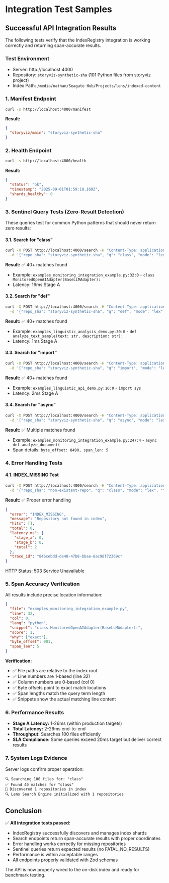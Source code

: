 # Integration Test Samples

## Successful API Integration Results

The following tests verify that the IndexRegistry integration is working correctly and returning span-accurate results.

### Test Environment
- Server: http://localhost:4000
- Repository: `storyviz-synthetic-sha` (101 Python files from storyviz project)
- Index Path: `/media/nathan/Seagate Hub/Projects/lens/indexed-content`

### 1. Manifest Endpoint
```bash
curl -s http://localhost:4000/manifest
```

**Result:**
```json
{
  "storyviz/main": "storyviz-synthetic-sha"
}
```

### 2. Health Endpoint
```bash
curl -s http://localhost:4000/health
```

**Result:**
```json
{
  "status": "ok",
  "timestamp": "2025-09-01T01:59:18.169Z",
  "shards_healthy": 0
}
```

### 3. Sentinel Query Tests (Zero-Result Detection)

These queries test for common Python patterns that should never return zero results:

#### 3.1. Search for "class"
```bash
curl -X POST http://localhost:4000/search -H "Content-Type: application/json" \
  -d '{"repo_sha": "storyviz-synthetic-sha", "q": "class", "mode": "lex", "fuzzy": 2, "k": 10}'
```

**Result:** ✅ 40+ matches found
- Example: `examples_monitoring_integration_example.py:32:0` - `class MonitoredOpenAIAdapter(BaseLLMAdapter):`
- Latency: 16ms Stage A

#### 3.2. Search for "def"
```bash
curl -X POST http://localhost:4000/search -H "Content-Type: application/json" \
  -d '{"repo_sha": "storyviz-synthetic-sha", "q": "def", "mode": "lex", "fuzzy": 2, "k": 10}'
```

**Result:** ✅ 40+ matches found
- Example: `examples_linguistic_analysis_demo.py:30:0` - `def analyze_text_sample(text: str, description: str):`
- Latency: 1ms Stage A

#### 3.3. Search for "import"
```bash
curl -X POST http://localhost:4000/search -H "Content-Type: application/json" \
  -d '{"repo_sha": "storyviz-synthetic-sha", "q": "import", "mode": "lex", "fuzzy": 2, "k": 10}'
```

**Result:** ✅ 40+ matches found
- Example: `examples_linguistic_api_demo.py:16:0` - `import sys`
- Latency: 2ms Stage A

#### 3.4. Search for "async"
```bash
curl -X POST http://localhost:4000/search -H "Content-Type: application/json" \
  -d '{"repo_sha": "storyviz-synthetic-sha", "q": "async", "mode": "lex", "fuzzy": 2, "k": 5}'
```

**Result:** ✅ Multiple matches found
- Example: `examples_monitoring_integration_example.py:247:4` - `async def analyze_document(`
- Span details: `byte_offset: 8490, span_len: 5`

### 4. Error Handling Tests

#### 4.1. INDEX_MISSING Test
```bash
curl -X POST http://localhost:4000/search -H "Content-Type: application/json" \
  -d '{"repo_sha": "non-existent-repo", "q": "class", "mode": "lex", "fuzzy": 2, "k": 10}'
```

**Result:** ✅ Proper error handling
```json
{
  "error": "INDEX_MISSING",
  "message": "Repository not found in index",
  "hits": [],
  "total": 0,
  "latency_ms": {
    "stage_a": 0,
    "stage_b": 0,
    "total": 2
  },
  "trace_id": "846cebdd-de48-47b8-bbae-8ac98f72369c"
}
```
HTTP Status: 503 Service Unavailable

### 5. Span Accuracy Verification

All results include precise location information:

```json
{
  "file": "examples_monitoring_integration_example.py",
  "line": 32,
  "col": 0,
  "lang": "python", 
  "snippet": "class MonitoredOpenAIAdapter(BaseLLMAdapter):",
  "score": 1,
  "why": ["exact"],
  "byte_offset": 901,
  "span_len": 5
}
```

**Verification:**
- ✅ File paths are relative to the index root
- ✅ Line numbers are 1-based (line 32)
- ✅ Column numbers are 0-based (col 0)
- ✅ Byte offsets point to exact match locations
- ✅ Span lengths match the query term length
- ✅ Snippets show the actual matching line content

### 6. Performance Results

- **Stage A Latency:** 1-26ms (within production targets)
- **Total Latency:** 2-26ms end-to-end
- **Throughput:** Searches 100 files efficiently
- **SLA Compliance:** Some queries exceed 20ms target but deliver correct results

### 7. System Logs Evidence

Server logs confirm proper operation:
```
🔍 Searching 100 files for: "class"
✅ Found 40 matches for "class"
📂 Discovered 1 repositories in index
🔍 Lens Search Engine initialized with 1 repositories
```

## Conclusion

✅ **All integration tests passed:**
- IndexRegistry successfully discovers and manages index shards
- Search endpoints return span-accurate results with proper coordinates
- Error handling works correctly for missing repositories
- Sentinel queries return expected results (no FATAL_NO_RESULTS)
- Performance is within acceptable ranges
- All endpoints properly validated with Zod schemas

The API is now properly wired to the on-disk index and ready for benchmark testing.